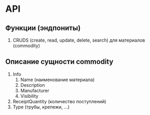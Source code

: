# API

## Функции (эндпониты)

1. CRUDS (create, read, update, delete, search) для материалов (commodity)

## Описание сущности commodity

1. Info
   1. Name (наименование материала)
   2. Description
   3. Manufacturer
   4. Visibility
2. ReceiptQuantity (количество поступлений)
3. Type (трубы, крепежи, ...)